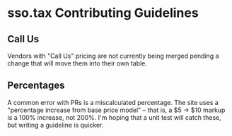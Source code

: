 # sso.tax Contributing Guidelines
## Call Us
Vendors with "Call Us" pricing are not currently being merged pending a change that will move them into their own table.

## Percentages
A common error with PRs is a miscalculated percentage. The site uses a "percentage increase from base price model" – that is, a $5 -> $10 markup is a 100% increase, not 200%. I'm hoping that a unit test will catch these, but writing a guideline is quicker.

